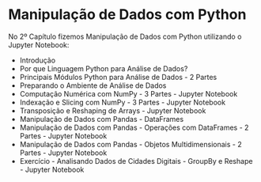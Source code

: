 # Manipulação de Dados com Python

No 2º Capítulo fizemos Manipulação de Dados com Python utilizando o Jupyter Notebook:

<ul>
  <li>Introdução</li>
  <li>Por que Linguagem Python para Análise de Dados?</li>
  <li>Principais Módulos Python para Análise de Dados - 2 Partes</li>
  <li>Preparando o Ambiente de Análise de Dados</li>
  <li>Computação Numérica com NumPy - 3 Partes - Jupyter Notebook</li>
  <li>Indexação e Slicing com NumPy - 3 Partes - Jupyter Notebook</li>
  <li>Transposição e Reshaping de Arrays - Jupyter Notebook</li>
  <li>Manipulação de Dados com Pandas - DataFrames</li>
  <li>Manipulação de Dados com Pandas - Operações com DataFrames - 2 Partes - Jupyter Notebook</li>
  <li>Manipulação de Dados com Pandas - Objetos Multidimensionais - 2 Partes - Jupyter Notebook</li>
  <li>Exercício - Analisando Dados de Cidades Digitais - GroupBy e Reshape - Jupyter Notebook</li>
</ul>